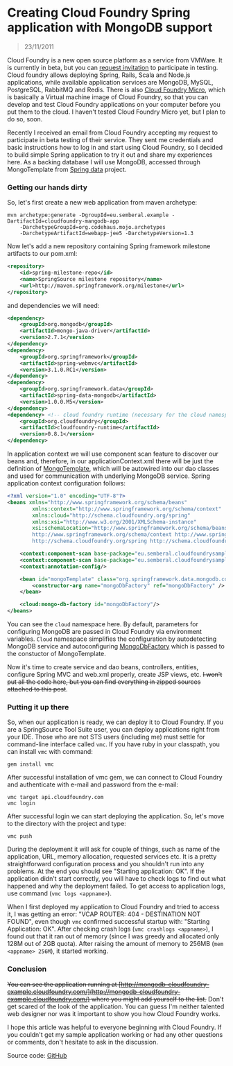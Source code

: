 # Creating Cloud Foundry Spring application with MongoDB support
> 23/11/2011

Cloud Foundry is a new open source platform as a service from VMWare. It is currently in beta, but you can [request invitation](http://cloudfoundry.com/signup) to participate in testing. Cloud foundry allows deploying Spring, Rails, Scala and Node.js applications, while available application services are MongoDB, MySQL, PostgreSQL, RabbitMQ and Redis. There is also [Cloud Foundry Micro](http://www.cloudfoundry.com/micro), which is basically a Virtual machine image of Cloud Foundry, so that you can develop and test Cloud Foundry applications on your computer before you put them to the cloud. I haven't tested Cloud Foundry Micro yet, but I plan to do so, soon.

Recently I received an email from Cloud Foundry accepting my request to participate in beta testing of their service. They sent me credentials and basic instructions how to log in and start using Cloud Foundry, so I decided to build simple Spring application to try it out and share my experiences here. As a backing database I will use MongoDB, accessed through MongoTemplate from [Spring data](http://www.springsource.org/spring-data/mongodb) project.

### Getting our hands dirty

So, let's first create a new web application from maven archetype:

```
mvn archetype:generate -DgroupId=eu.semberal.example -DartifactId=cloudfoundry-mangodb-app
    -DarchetypeGroupId=org.codehaus.mojo.archetypes
    -DarchetypeArtifactId=webapp-jee5 -DarchetypeVersion=1.3
```


Now let's add a new repository containing Spring framework milestone artifacts to our pom.xml:

```xml
<repository>
    <id>spring-milestone-repo</id>
    <name>SpringSource milestone repository</name>
    <url>http://maven.springframework.org/milestone</url>
</repository>
```

and dependencies we will need:

```xml
<dependency>
    <groupId>org.mongodb</groupId>
    <artifactId>mongo-java-driver</artifactId>
    <version>2.7.1</version>
</dependency>
<dependency>
    <groupId>org.springframework</groupId>
    <artifactId>spring-webmvc</artifactId>
    <version>3.1.0.RC1</version>
</dependency>
<dependency>
    <groupId>org.springframework.data</groupId>
    <artifactId>spring-data-mongodb</artifactId>
    <version>1.0.0.M5</version>
</dependency>
<dependency> <!-- cloud foundry runtime (necessary for the cloud namespace to work correctly) -->
    <groupId>org.cloudfoundry</groupId>
    <artifactId>cloudfoundry-runtime</artifactId>
    <version>0.8.1</version>
</dependency>
```

In application context we will use component scan feature to discover our beans and, therefore, in our applicationContext.xml there will be just the definition of [MongoTemplate](http://static.springsource.org/spring-data/data-document/docs/current/api/org/springframework/data/mongodb/core/MongoTemplate.html), which will be autowired into our dao classes and used for communication with underlying MongoDB service. Spring application context configuration follows:

```xml
<?xml version="1.0" encoding="UTF-8"?>
<beans xmlns="http://www.springframework.org/schema/beans"
        xmlns:context="http://www.springframework.org/schema/context"
        xmlns:cloud="http://schema.cloudfoundry.org/spring"
        xmlns:xsi="http://www.w3.org/2001/XMLSchema-instance"
        xsi:schemaLocation="http://www.springframework.org/schema/beans http://www.springframework.org/schema/beans/spring-beans-3.1.xsd
        http://www.springframework.org/schema/context http://www.springframework.org/schema/context/spring-context-3.1.xsd
        http://schema.cloudfoundry.org/spring http://schema.cloudfoundry.org/spring/cloudfoundry-spring-0.8.xsd">

    <context:component-scan base-package="eu.semberal.cloudfoundrysample.dao"/>
    <context:component-scan base-package="eu.semberal.cloudfoundrysample.service"/>
    <context:annotation-config/>

    <bean id="mongoTemplate" class="org.springframework.data.mongodb.core.MongoTemplate">
        <constructor-arg name="mongoDbFactory" ref="mongoDbFactory" />
    </bean>

    <cloud:mongo-db-factory id="mongoDbFactory"/>
</beans>
```

You can see the `cloud` namespace here. By default, parameters for configuring MongoDB are passed in Cloud Foundry via environment variables. `Cloud` namespace simplifies the configuration by autodetecting MongoDB service and autoconfiguring [MongoDbFactory](http://static.springsource.org/spring-data/data-document/docs/current/api/org/springframework/data/mongodb/MongoDbFactory.html) which is passed to the constuctor of MongoTemplate.

Now it's time to create service and dao beans, controllers,  entities, configure Spring MVC and web.xml properly, create JSP views, etc. <strike>I won't put all the code here, but you can find everything in zipped sources attached to this post</strike>.

### Putting it up there

So, when our application is ready, we can deploy it to Cloud Foundry. If you are a SpringSource Tool Suite user, you can deploy applications right from your IDE. Those who are not STS users (including me) must settle for command-line interface called `vmc`. If you have ruby in your classpath, you can install `vmc` with command:

```
gem install vmc
```

After successful installation of vmc gem, we can connect to Cloud Foundry and authenticate with e-mail and password from the e-mail:

```
vmc target api.cloudfoundry.com
vmc login
```

After successful login we can start deploying the application. So, let's move to the directory with the project and type:

```
vmc push
```

During the deployment it will ask for couple of things, such as name of the application, URL, memory allocation, requested services etc. It is a pretty straightforward configuration process and you shouldn't run into any problems. At the end you should see "Starting application: OK". If the application didn't start correctly, you will have to check logs to find out what happened and why the deployment failed. To get access to application logs, use command (`vmc logs <appname>`).

When I first deployed my application to Cloud Foundry and tried to access it, I was getting an error: "VCAP ROUTER: 404 - DESTINATION NOT FOUND", even though `vmc` confirmed successful startup with: "Starting Application: OK". After checking crash logs (`vmc crashlogs <appname>`), I found out that it ran out of memory (since I was greedy and allocated only 128M out of 2GB quota). After raising the amount of memory to 256MB (`mem <appname> 256M`), it started working.

### Conclusion

<strike>You can see the application running at [http://mongodb-cloudfoundry-example.cloudfoundry.com/](http://mongodb-cloudfoundry-example.cloudfoundry.com/) where you might add yourself to the list.</strike> Don't get scared of the look of the application. You can guess I'm neither talented web designer nor was it important to show you how Cloud Foundry works.

I hope this article was helpful to everyone beginning with Cloud Foundry. If you couldn't get my sample application working or had any other questions or comments, don't hesitate to ask in the discussion.

Source code: [GitHub](https://github.com/semberal/blog-examples/tree/master/configuring-cloud-foundry-application-with-mongodb)
